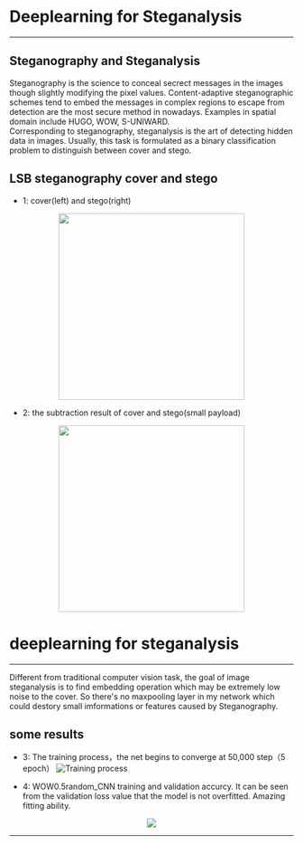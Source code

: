 #  Deeplearning for Steganalysis

***
## Steganography and Steganalysis



Steganography is the science to conceal secrect messages in the images though slightly modifying the pixel values. Content-adaptive steganographic schemes tend to embed the messages in complex regions to escape from detection are the most secure method in nowadays. Examples in spatial domain include HUGO, WOW, S-UNIWARD.   
Corresponding to steganography, steganalysis is the art of detecting hidden data in images. Usually, this task is formulated as a binary classification problem to distinguish between cover and stego. 


## LSB steganography cover and stego

* 1: cover(left) and stego(right)
<div align=center><img height="330" src="https://github.com/jiangszzzzz/CAECNNcode/blob/master/data/coverstego.jpg?raw=true"/></div>



* 2: the subtraction result of cover and stego(small payload)
<div align=center><img height="330" src="https://github.com/jiangszzzzz/CAECNNcode/blob/master/data/subtraction.jpg?raw=true"/></div>


# deeplearning for steganalysis

***
Different from traditional computer vision task, the goal of image steganalysis is to find embedding operation which may be extremely low noise to the cover. So there's no maxpooling layer in my network which could destory small imformations or features caused by Steganography.


## some results

* 3: The training process，the net begins to converge at 50,000 step（5 epoch） 
![Training process](https://github.com/jiangszzzzz/CAECNNcode/blob/master/data/S-UNIWARD0.2.png?raw=true)

* 4: WOW0.5random_CNN training and validation accurcy. It can be seen from the validation loss value that the model is not overfitted. Amazing fitting ability.

<div align=center><img weight=600  src="https://github.com/jiangszzzzz/CAECNNcode/blob/master/data/WOW0.5random_CNN.png?raw=true"/></div>

***





